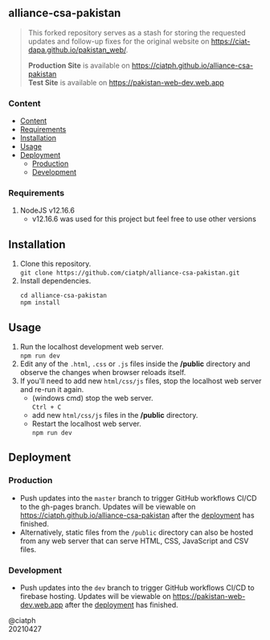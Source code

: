 ## alliance-csa-pakistan

> This forked repository serves as a stash for storing the requested updates and follow-up fixes for the original website on https://ciat-dapa.github.io/pakistan_web/.
>
> **Production Site** is available on https://ciatph.github.io/alliance-csa-pakistan  
> **Test Site** is available on https://pakistan-web-dev.web.app

### Content

- [Content](#content)
- [Requirements](#requirements)
- [Installation](#installation)
- [Usage](#usage)
- [Deployment](#deployment)
  - [Production](#production)
  - [Development](#development)


### Requirements

1. NodeJS v12.16.6
   - v12.16.6 was used for this project but feel free to use other versions

## Installation

1. Clone this repository.  
`git clone https://github.com/ciatph/alliance-csa-pakistan.git`
2. Install dependencies.  
   ```
   cd alliance-csa-pakistan
   npm install
   ```

## Usage

1. Run the localhost development web server.  
`npm run dev`
1. Edit any of the `.html`, `.css` or `.js` files inside the **/public** directory and observe the changes when browser reloads itself.
2. If you'll need to add new `html/css/js` files, stop the localhost web server and re-run it again.  
   - (windows cmd) stop the web server.  
`Ctrl + C` 
   - add new `html/css/js` files in the **/public** directory.
   - Restart the localhost web server.  
`npm run dev`


## Deployment

### Production
- Push updates into the `master` branch to trigger GitHub workflows CI/CD to the gh-pages branch. Updates will be viewable on https://ciatph.github.io/alliance-csa-pakistan after the [deployment](https://github.com/ciatph/alliance-csa-pakistan/actions) has finished.
- Alternatively, static files from the `/public` directory can also be hosted from any web server that can serve HTML, CSS, JavaScript and CSV files.

### Development
- Push updates into the `dev` branch to trigger GitHub workflows CI/CD to firebase hosting. Updates will be viewable on https://pakistan-web-dev.web.app after the [deployment](https://github.com/ciatph/alliance-csa-pakistan/actions) has finished.

@ciatph  
20210427